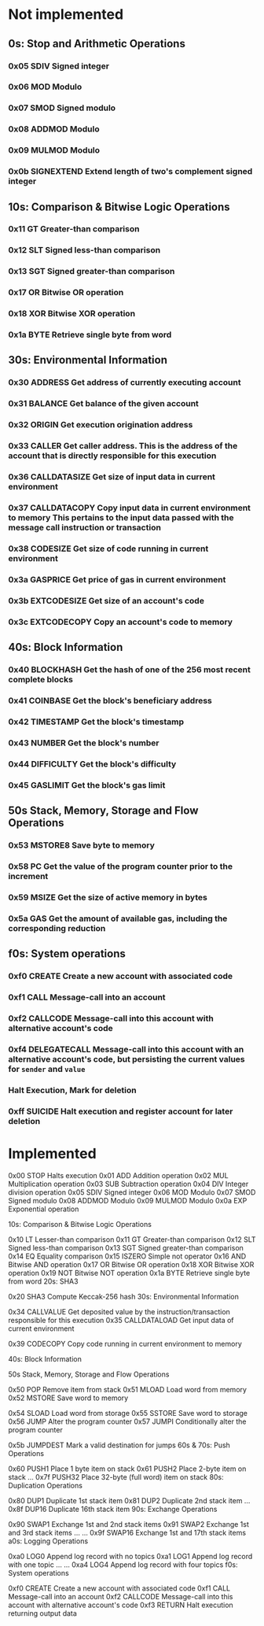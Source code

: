 # Not implemented

## 0s: Stop and Arithmetic Operations

### 0x05    SDIV        Signed integer
### 0x06    MOD         Modulo
### 0x07    SMOD        Signed modulo
### 0x08    ADDMOD      Modulo
### 0x09    MULMOD      Modulo
### 0x0b    SIGNEXTEND  Extend length of two's complement signed integer

## 10s: Comparison & Bitwise Logic Operations

### 0x11    GT      Greater-than comparison
### 0x12    SLT     Signed less-than comparison
### 0x13    SGT     Signed greater-than comparison
### 0x17    OR      Bitwise OR operation
### 0x18    XOR     Bitwise XOR operation
### 0x1a    BYTE    Retrieve single byte from word

## 30s: Environmental Information

### 0x30    ADDRESS         Get address of currently executing account
### 0x31    BALANCE         Get balance of the given account
### 0x32    ORIGIN          Get execution origination address
### 0x33    CALLER          Get caller address. This is the address of the account that is directly responsible for this execution
### 0x36    CALLDATASIZE    Get size of input data in current environment
### 0x37    CALLDATACOPY    Copy input data in current environment to memory This pertains to the input data passed with the message call instruction or transaction
### 0x38    CODESIZE        Get size of code running in current environment
### 0x3a    GASPRICE        Get price of gas in current environment
### 0x3b    EXTCODESIZE     Get size of an account's code
### 0x3c    EXTCODECOPY     Copy an account's code to memory

## 40s: Block Information

### 0x40    BLOCKHASH   Get the hash of one of the 256 most recent complete blocks
### 0x41    COINBASE    Get the block's beneficiary address
### 0x42    TIMESTAMP   Get the block's timestamp
### 0x43    NUMBER      Get the block's number
### 0x44    DIFFICULTY  Get the block's difficulty
### 0x45    GASLIMIT    Get the block's gas limit

## 50s Stack, Memory, Storage and Flow Operations

### 0x53    MSTORE8     Save byte to memory
### 0x58    PC          Get the value of the program counter prior to the increment
### 0x59    MSIZE       Get the size of active memory in bytes
### 0x5a    GAS         Get the amount of available gas, including the corresponding reduction

## f0s: System operations

### 0xf0    CREATE          Create a new account with associated code
### 0xf1    CALL            Message-call into an account
### 0xf2    CALLCODE        Message-call into this account with alternative account's code
### 0xf4    DELEGATECALL    Message-call into this account with an alternative account's code, but persisting the current values for `sender` and `value`
### Halt Execution, Mark for deletion
### 0xff    SUICIDE     Halt execution and register account for later deletion

# Implemented

0x00    STOP        Halts execution
0x01    ADD         Addition operation
0x02    MUL         Multiplication operation
0x03    SUB         Subtraction operation
0x04    DIV         Integer division operation
0x05    SDIV        Signed integer
0x06    MOD         Modulo
0x07    SMOD        Signed modulo
0x08    ADDMOD      Modulo
0x09    MULMOD      Modulo
0x0a    EXP         Exponential operation

10s: Comparison & Bitwise Logic Operations

0x10    LT      Lesser-than comparison
0x11    GT      Greater-than comparison
0x12    SLT     Signed less-than comparison
0x13    SGT     Signed greater-than comparison
0x14    EQ      Equality  comparison
0x15    ISZERO  Simple not operator
0x16    AND     Bitwise AND operation
0x17    OR      Bitwise OR operation
0x18    XOR     Bitwise XOR operation
0x19    NOT     Bitwise NOT operation
0x1a    BYTE    Retrieve single byte from word
20s: SHA3

0x20    SHA3    Compute Keccak-256 hash
30s: Environmental Information


0x34    CALLVALUE       Get deposited value by the instruction/transaction responsible for this execution
0x35    CALLDATALOAD    Get input data of current environment

0x39    CODECOPY        Copy code running in current environment to memory

40s: Block Information

50s Stack, Memory, Storage and Flow Operations

0x50    POP         Remove item from stack
0x51    MLOAD       Load word from memory
0x52    MSTORE      Save word to memory

0x54    SLOAD       Load word from storage
0x55    SSTORE      Save word to storage
0x56    JUMP        Alter the program counter
0x57    JUMPI       Conditionally alter the program counter

0x5b    JUMPDEST    Mark a valid destination for jumps
60s & 70s: Push Operations

0x60    PUSH1   Place 1 byte item on stack
0x61    PUSH2   Place 2-byte item on stack
…
0x7f    PUSH32  Place 32-byte (full word) item on stack
80s: Duplication Operations

0x80    DUP1    Duplicate 1st stack item
0x81    DUP2    Duplicate 2nd stack item
…
0x8f    DUP16   Duplicate 16th stack item
90s: Exchange Operations

0x90    SWAP1   Exchange 1st and 2nd stack items
0x91    SWAP2   Exchange 1st and 3rd stack items
…   …
0x9f    SWAP16  Exchange 1st and 17th stack items
a0s: Logging Operations

0xa0    LOG0    Append log record with no topics
0xa1    LOG1    Append log record with one topic
…   …
0xa4    LOG4    Append log record with four topics
f0s: System operations

0xf0    CREATE          Create a new account with associated code
0xf1    CALL            Message-call into an account
0xf2    CALLCODE        Message-call into this account with alternative account's code
0xf3    RETURN          Halt execution returning output data
